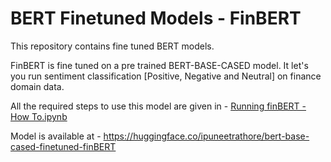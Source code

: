 # BERT Finetuned Models - FinBERT
This repository contains fine tuned BERT models.

FinBERT is fine tuned on a pre trained BERT-BASE-CASED model. It let's you run sentiment classification [Positive, Negative and Neutral] on finance domain data.

All the required steps to use this model are given in - [Running finBERT - How To.ipynb](https://github.com/ipuneetrathore/BERT_models/blob/master/Running%20finBERT%20-%20How%20To.ipynb) 

Model is available at - https://huggingface.co/ipuneetrathore/bert-base-cased-finetuned-finBERT

